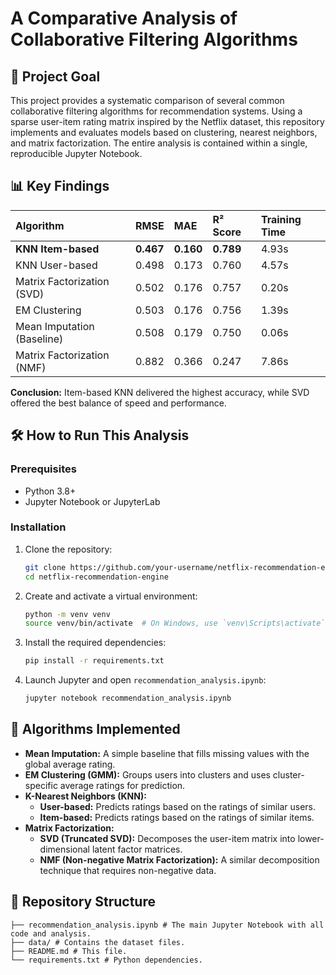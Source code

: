 # A Comparative Analysis of Collaborative Filtering Algorithms

## 🎯 Project Goal

This project provides a systematic comparison of several common collaborative filtering algorithms for recommendation systems. Using a sparse user-item rating matrix inspired by the Netflix dataset, this repository implements and evaluates models based on clustering, nearest neighbors, and matrix factorization. The entire analysis is contained within a single, reproducible Jupyter Notebook.

## 📊 Key Findings

| Algorithm                  | RMSE    | MAE     | R² Score | Training Time |
| :------------------------- | :------ | :------ | :------- | :------------ |
| **KNN Item-based**         | **0.467** | **0.160** | **0.789**  | 4.93s         |
| KNN User-based             | 0.498   | 0.173   | 0.760    | 4.57s         |
| Matrix Factorization (SVD) | 0.502   | 0.176   | 0.757    | 0.20s         |
| EM Clustering              | 0.503   | 0.176   | 0.756    | 1.39s         |
| Mean Imputation (Baseline) | 0.508   | 0.179   | 0.750    | 0.06s         |
| Matrix Factorization (NMF) | 0.882   | 0.366   | 0.247    | 7.86s         |

**Conclusion:** Item-based KNN delivered the highest accuracy, while SVD offered the best balance of speed and performance.

## 🛠️ How to Run This Analysis

### Prerequisites
- Python 3.8+
- Jupyter Notebook or JupyterLab

### Installation
1.  Clone the repository:
    ```bash
    git clone https://github.com/your-username/netflix-recommendation-engine.git
    cd netflix-recommendation-engine
    ```
2.  Create and activate a virtual environment:
    ```bash
    python -m venv venv
    source venv/bin/activate  # On Windows, use `venv\Scripts\activate`
    ```
3.  Install the required dependencies:
    ```bash
    pip install -r requirements.txt
    ```
4.  Launch Jupyter and open `recommendation_analysis.ipynb`:
    ```bash
    jupyter notebook recommendation_analysis.ipynb
    ```

## 🧠 Algorithms Implemented

- **Mean Imputation:** A simple baseline that fills missing values with the global average rating.
- **EM Clustering (GMM):** Groups users into clusters and uses cluster-specific average ratings for prediction.
- **K-Nearest Neighbors (KNN):**
  - **User-based:** Predicts ratings based on the ratings of similar users.
  - **Item-based:** Predicts ratings based on the ratings of similar items.
- **Matrix Factorization:**
  - **SVD (Truncated SVD):** Decomposes the user-item matrix into lower-dimensional latent factor matrices.
  - **NMF (Non-negative Matrix Factorization):** A similar decomposition technique that requires non-negative data.

## 📁 Repository Structure
```
├── recommendation_analysis.ipynb # The main Jupyter Notebook with all code and analysis.
├── data/ # Contains the dataset files.
├── README.md # This file.
└── requirements.txt # Python dependencies.
```